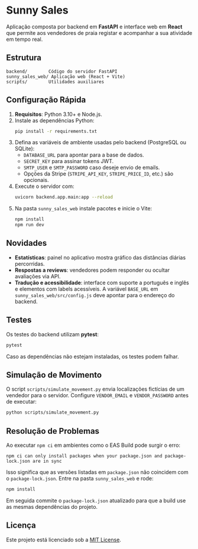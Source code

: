# Sunny Sales

Aplicação composta por backend em **FastAPI** e interface web em **React** que permite aos vendedores de praia registar e acompanhar a sua atividade em tempo real.

## Estrutura

```
backend/        Código do servidor FastAPI
sunny_sales_web/ Aplicação web (React + Vite)
scripts/        Utilidades auxiliares
```

## Configuração Rápida

1. **Requisitos**: Python 3.10+ e Node.js.
2. Instale as dependências Python:
   ```bash
   pip install -r requirements.txt
   ```
3. Defina as variáveis de ambiente usadas pelo backend (PostgreSQL ou SQLite):
   - `DATABASE_URL` para apontar para a base de dados.
   - `SECRET_KEY` para assinar tokens JWT.
   - `SMTP_USER` e `SMTP_PASSWORD` caso deseje envio de emails.
   - Opções da Stripe (`STRIPE_API_KEY`, `STRIPE_PRICE_ID`, etc.) são opcionais.
4. Execute o servidor com:
   ```bash
   uvicorn backend.app.main:app --reload
   ```
5. Na pasta `sunny_sales_web` instale pacotes e inicie o Vite:
   ```bash
   npm install
   npm run dev
   ```

## Novidades

- **Estatísticas**: painel no aplicativo mostra gráfico das distâncias diárias percorridas.
- **Respostas a reviews**: vendedores podem responder ou ocultar avaliações via API.
- **Tradução e acessibilidade**: interface com suporte a português e inglês e elementos com labels acessíveis.
    A variável `BASE_URL` em `sunny_sales_web/src/config.js` deve apontar para o endereço do backend.

## Testes

Os testes do backend utilizam **pytest**:
```bash
pytest
```

Caso as dependências não estejam instaladas, os testes podem falhar.

## Simulação de Movimento

O script `scripts/simulate_movement.py` envia localizações fictícias de um vendedor para o servidor. Configure `VENDOR_EMAIL` e `VENDOR_PASSWORD` antes de executar:
```bash
python scripts/simulate_movement.py
```

## Resolução de Problemas

Ao executar `npm ci` em ambientes como o EAS Build pode surgir o erro:

```
npm ci can only install packages when your package.json and package-lock.json are in sync
```

Isso significa que as versões listadas em `package.json` não coincidem com o
`package-lock.json`. Entre na pasta `sunny_sales_web` e rode:

```bash
npm install
```

Em seguida commite o `package-lock.json` atualizado para que a build use as
mesmas dependências do projeto.

## Licença

Este projeto está licenciado sob a [MIT License](LICENSE).
